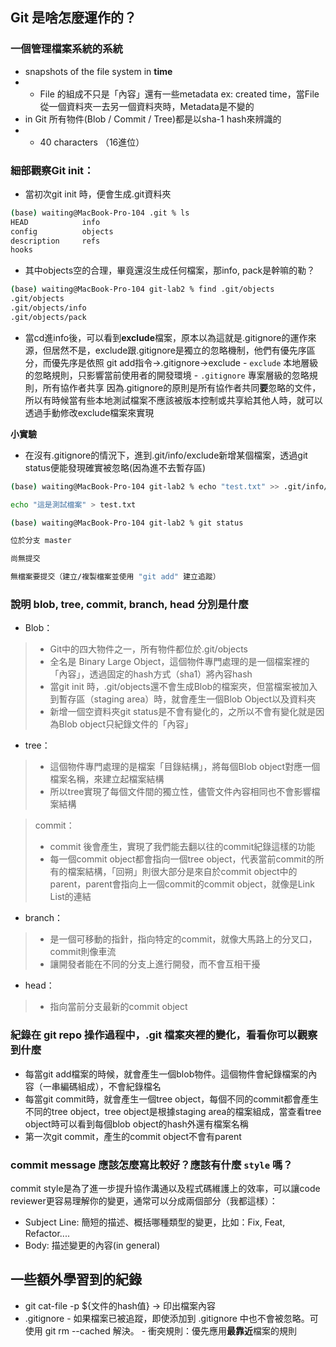 ## Git 是啥怎麼運作的？

### 一個管理檔案系統的系統
* snapshots of the file system in **time**
* * File 的組成不只是「內容」還有一些metadata ex: created time，當File從一個資料夾一去另一個資料夾時，Metadata是不變的
* in Git 所有物件(Blob / Commit / Tree)都是以sha-1 hash來辨識的
* * 40 characters （16進位）

### 細部觀察Git init：
* 當初次git init 時，便會生成.git資料夾
```bash
(base) waiting@MacBook-Pro-104 .git % ls
HEAD            info
config          objects
description     refs
hooks
```
* 其中objects空的合理，畢竟還沒生成任何檔案，那info, pack是幹嘛的勒？
```bash
(base) waiting@MacBook-Pro-104 git-lab2 % find .git/objects
.git/objects
.git/objects/info
.git/objects/pack
```
* 當cd進info後，可以看到**exclude**檔案，原本以為這就是.gitignore的運作來源，但居然不是，exclude跟.gitignore是獨立的忽略機制，他們有優先序區分，而優先序是依照 git add指令->.gitignore->exclude
        - `exclude` 本地層級的忽略規則，只影響當前使用者的開發環境
        - `.gitignore` 專案層級的忽略規則，所有協作者共享
因為.gitignore的原則是所有協作者共同**要**忽略的文件，所以有時候當有些本地測試檔案不應該被版本控制或共享給其他人時，就可以透過手動修改exclude檔案來實現

**小實驗**
* 在沒有.gitignore的情況下，進到.git/info/exclude新增某個檔案，透過git status便能發現確實被忽略(因為進不去暫存區)
```bash
(base) waiting@MacBook-Pro-104 git-lab2 % echo "test.txt" >> .git/info/exclude
```
```bash
echo "這是測試檔案" > test.txt
```
```bash
(base) waiting@MacBook-Pro-104 git-lab2 % git status

位於分支 master

尚無提交

無檔案要提交（建立/複製檔案並使用 "git add" 建立追蹤）
```

### 說明 blob, tree, commit, branch, head 分別是什麼

- Blob：
> * Git中的四大物件之一，所有物件都位於.git/objects
> * 全名是 Binary Large Object，這個物件專門處理的是一個檔案裡的「內容」，透過固定的hash方式（sha1）將內容hash
> * 當git init 時，.git/objects還不會生成Blob的檔案夾，但當檔案被加入到暫存區（staging area）時，就會產生一個Blob Object以及資料夾
> * 新增一個空資料夾git status是不會有變化的，之所以不會有變化就是因為Blob object只紀錄文件的「內容」

- tree：
> * 這個物件專門處理的是檔案「目錄結構」，將每個Blob object對應一個檔案名稱，來建立起檔案結構
> * 所以tree實現了每個文件間的獨立性，儘管文件內容相同也不會影響檔案結構

> commit：
> * commit 後會產生，實現了我們能去翻以往的commit紀錄這樣的功能
> * 每一個commit object都會指向一個tree object，代表當前commit的所有的檔案結構，「回朔」則很大部分是來自於commit object中的 parent，parent會指向上一個commit的commit object，就像是Link List的連結

- branch：
> * 是一個可移動的指針，指向特定的commit，就像大馬路上的分叉口，commit則像車流
> * 讓開發者能在不同的分支上進行開發，而不會互相干擾

- head：
> * 指向當前分支最新的commit object

### 紀錄在 git repo 操作過程中，.git 檔案夾裡的變化，看看你可以觀察到什麼
- 每當git add檔案的時候，就會產生一個blob物件。這個物件會紀錄檔案的內容（一串編碼組成），不會紀錄檔名
- 每當git commit時，就會產生一個tree object，每個不同的commit都會產生不同的tree object，tree object是根據staging area的檔案組成，當查看tree object時可以看到每個blob object的hash外還有檔案名稱
- 第一次git commit，產生的commit object不會有parent

### commit message 應該怎麼寫比較好？應該有什麼 `style` 嗎？
commit style是為了進一步提升協作溝通以及程式碼維護上的效率，可以讓code reviewer更容易理解你的變更，通常可以分成兩個部分（我都這樣）：
- Subject Line: 簡短的描述、概括哪種類型的變更，比如：Fix, Feat, Refactor....
- Body: 描述變更的內容(in general)


## 一些額外學習到的紀錄

* git cat-file -p ${文件的hash值} -> 印出檔案內容
* .gitignore 
        - 如果檔案已被追蹤，即使添加到 .gitignore 中也不會被忽略。可使用 git rm --cached <file> 解決。
        - 衝突規則：優先應用**最靠近**檔案的規則